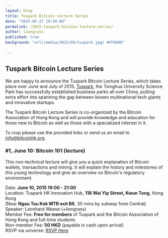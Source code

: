 ```yaml
---
layout: blog
title: Tuspark Bitcoin Lecture Series
date: "2015-05-27 19:30:00"
permalink: /2015-tuspark-bitcoin-lecture-series/
author: liongrass
published: true
background: "url(/media/2015/05/tuspark.jpg) #FF0000"

---
```


## Tuspark Bitcoin Lecture Series

We are happy to announce the Tuspark Bitcoin Lecture Series, which takes place over June and July of 2015. [Tuspark](http://www.tuspark.hk/), the Tsinghua University Science Park has successfully established business parks all over China, putting extra effort into spanning the gap between known multinational tech giants and innovative startups.

The Tuspark Bitcoin Lecture Series is co-organized by the Bitcoin Association of Hong Kong and will provide knowledge and education for those new to Bitcoin as well as those with a specialized interest in it.

To rsvp please use the provided links or send us an email to [info@bitcoinhk.org](mailto:info@bitcoinhk.org).

### #1, June 10: Bitcoin 101 (lecture)
This non-technical lecture will give you a quick explanation of Bitcoin wallets, transactions and mining. It will explain the history and milestones of this young technology and give an overview on Bitcoin's regulatory environment.

Date: **June 10, 2015 19:00 - 21:00**     
Location: Tuspark HK Innovation Hub, **118 Wai Yip Street, Kwun Tong**, Hong Kong     
(Near **Ngau Tau Kok MTR exit B6**, 30 mins by subway from Central)     
Speaker: Leonhard Weese (+liongrass)    
Member Fee: **Free for members** of Tuspark and the Bitcoin Association of Hong Kong and full-time students    
Non-member Fee: **50 HKD** (payable in cash upon arrival)     
RSVP via universe: <a class="unii-listing-button unii-red unii-medium" href="https://www.universe.com/events/tuspark-bitcoin-lecture-series-1-bitcoin-101-tickets-FKDHT">RSVP Here</a><script type="text/javascript" src="https://www.universe.com/embed.js"/>    

Get **50% off** by prepaying with Bitcoin until June 9. Click here:     

<form action="https://www.coinpayments.net/index.php" method="post">
	<input type="hidden" name="cmd" value="_pay">
	<input type="hidden" name="reset" value="1">
	<input type="hidden" name="merchant" value="84ffa7d089e5eefdc9ff75f09f948f80">
	<input type="hidden" name="currency" value="HKD">
	<input type="hidden" name="amountf" value="25">
	<input type="hidden" name="item_name" value="Bitcoin 101">
	<input type="hidden" name="allow_quantity" value="1">
	<input type="hidden" name="want_shipping" value="0">
	<input type="hidden" name="success_url" value="https://www.bitcoinhk/2015-tuspark-bitcoin-101/">
	<input type="image" src="https://www.coinpayments.net/images/pub/checkout-blue.png" alt="RSVP Now with Bitcoin">
</form>

![panel](/media/2015/05/panel.jpg)

### #2, June 16: Plug and Pay (interactive workshop)
We explain to you in 15 minutes how to create your own Bitcoin wallet so you can make and receive your first Bitcoins. The registration fee will be fully refunded to your bitcoin wallet so that you can start spending them immediately for drinks.

Date: **June 16, 2015 19:00 - 21:00**     
Location: Tuspark HK Innovation Hub, **118 Wai Yip Street, Kwun Tong**, Hong Kong     
(Near **Ngau Tau Kok MTR exit B6**, 30 mins by subway from Central)     
Presenter: Larry Salibra (+larry) & Leonhard Weese (+liongrass)    
Fee: **50 HKD** (payable in cash upon arrival)     
RSVP via universe: <a class="unii-listing-button unii-pink unii-medium" href="https://www.universe.com/events/plug-and-pay-tuspark-bitcoin-series-tickets-3QJKB">RSVP Here</a><script type="text/javascript" src="https://www.universe.com/embed.js"/>    

![panel](/media/2015/05/atm.jpg)

### #3, June 23: Bitcoin Regulation (panel)
While Bitcoin remains 'unregulated' in Hong Kong, few understand what this term actually means. In other places the situation is far more confusing, creating frustration among those who feel barred from creating and investing in Bitcoin ideas. How does Bitcoin fit into the existing financial regulatory framework of Hong Kong, and how might this change in the future?

References:
* [NYDFS Announces Final Bitlicense Framework](http://www.dfs.ny.gov/about/speeches/sp1506031.htm)

Date: **June 23, 2015 19:00 - 21:00**     
Location: Tuspark HK Innovation Hub, **118 Wai Yip Street, Kwun Tong**, Hong Kong     
(Near **Ngau Tau Kok MTR exit B6**, 30 mins by subway from Central)     
Moderator:

* Pindar Wong

Speakers:

* Don Weinland (Banking Correspondent, [SCMP](http://www.scmp.com/author/don-weinland))
* Janos Barberis (Regulatory Consultant, [Fintech HK](http://fintech.hk/))
* George Harrap (CEO, [Bitspark](https://bitspark.io/))

Member Fee: **Free for members** of Tuspark and the Bitcoin Association of Hong Kong and full-time students    
Non-member Fee: **50 HKD** (payable in cash upon arrival)     
RSVP via universe: <a class="unii-listing-button unii-blue unii-medium" href="https://www.universe.com/events/bitcoin-regulation-tuspark-lecture-series-tickets-YGP6H">RSVP here</a><script type="text/javascript" src="https://www.universe.com/embed.js"/>    
Get **50% off** by prepaying with Bitcoin until June 22. Click here:     

<form action="https://www.coinpayments.net/index.php" method="post">
	<input type="hidden" name="cmd" value="_pay">
	<input type="hidden" name="reset" value="1">
	<input type="hidden" name="merchant" value="84ffa7d089e5eefdc9ff75f09f948f80">
	<input type="hidden" name="currency" value="HKD">
	<input type="hidden" name="amountf" value="25">
	<input type="hidden" name="item_name" value="Bitcoin Regulation">
	<input type="hidden" name="allow_quantity" value="1">
	<input type="hidden" name="want_shipping" value="0">
	<input type="hidden" name="success_url" value="https://www.bitcoinhk/2015-tuspark-bitcoin-101/">
	<input type="image" src="https://www.coinpayments.net/images/pub/checkout-blue.png" alt="RSVP Now with Bitcoin">
</form>

![panel](/media/2015/05/invoice.jpg)

### #4, June 29: Smart Contracts (lecture)
Today's contracts are difficult enough to read for most humans, who barely skip through them even on the matter of life and death. How can contracts become smarter, machine readable and self-enforcable? Two talks explore what is possible today, and give an outlook more science than fiction.

**First lecture, Dr. Joseph Wang & Max Jackowski:**
Presenting a machine readable, legally enforcable contract that facilitates loans for small businesses cheaper and more flexible than any bank could. This contract is already used in a number of loans in Hong Kong today and ready to scale up for the emerging p2p (or rather, p2b) lending platforms.

- Max is a postgraduate student at the Faculty of Law at the University of Hong Kong. His research focuses on the relationship between the law and disruptive technologies. He has developed great interest in the subject of smart contracts as it provides for a novel and innovative way of understanding, analysing and enforcing the law

- Dr. Joseph Wang is investment banker and chief scientist for Bitquant
Research Laboratories (Asia) Limited, an applied research financial
technology laboratory.  He is using smart contracts to issue loans to
high-tech SME's in Hong Kong and is developing digital currency for
trade with Africa.  He claims to be the first person to use a smart
contract for a real world business transaction.

**Second lecture, Pindar Wong:**
While today's smart contracts still rely on our existing legal system for enforcement, future smart contracts will become self-executing, unforgeable and impossible to cheat on.

- Pindar Wong is the Chairman of VeriFi (Hong Kong) Ltd, a discrete Internet Financial Infrastructure consultancy. He is establishing the 'Smart Contracts Initiative' (SCI) based on networked accounting and open digital ledger technologies.  He is an active member of the World Wide Web Consortium’s Web Payment Community Group. As a Commissioner on the Global Commission on Internet Governance, he is helping to articulate and advance a strategic vision for the future of Internet governance. He also serves on the Digital 21 Strategy Advisory Committee of the Hong Kong Government, the School of Engineering Advisory Committee HKUST and the Technical Advisory Board of the Packet Clearing House. Previously, he co-founded Hong Kong’s first licensed ISP in 1993, was the first Vice-Chairman of ICANN, Chairman of the Asia Pacific Internet Association, alternate Chairman of Asia Pacific Network Information Centre and elected Trustee of the Internet Society.

Date: **June 29, 2015 19:00 - 21:00**     
Location: Tuspark HK Innovation Hub, **118 Wai Yip Street, Kwun Tong**, Hong Kong     
(Near **Ngau Tau Kok MTR exit B6**, 30 mins by subway from Central)     
Speakers: Joseph Wang, Max Jackowski and Pindar Wong (+pindar)    
Member Fee: **Free for members** of Tuspark and the Bitcoin Association of Hong Kong and full-time students    
Non-member Fee: **50 HKD** (payable in cash upon arrival)     
RSVP via universe: <a class="unii-listing-button unii-pink unii-medium" href="https://www.universe.com/events/smart-contracts-tuspark-lecture-series-tickets-SC2H1">RSVP here</a><script type="text/javascript" src="https://www.universe.com/embed.js"/>    
Get **50% off** by prepaying with Bitcoin until June 29. Click here:     

<form action="https://www.coinpayments.net/index.php" method="post">
	<input type="hidden" name="cmd" value="_pay">
	<input type="hidden" name="reset" value="1">
	<input type="hidden" name="merchant" value="84ffa7d089e5eefdc9ff75f09f948f80">
	<input type="hidden" name="currency" value="HKD">
	<input type="hidden" name="amountf" value="25">
	<input type="hidden" name="item_name" value="Smart Contracts">
	<input type="hidden" name="allow_quantity" value="1">
	<input type="hidden" name="want_shipping" value="0">
	<input type="hidden" name="success_url" value="https://www.bitcoinhk/2015-tuspark-bitcoin-101/">
	<input type="image" src="https://www.coinpayments.net/images/pub/checkout-blue.png" alt="RSVP Now with Bitcoin">
</form>

![panel](/media/2015/05/miner.jpg)

### #2, July 7: Bitcoin Startups (panel)
While Hong Kong is establishing itself as a hotbed for startups in Asia, Bitcoin startups come here to find a mixed climate of welcoming regulation, apathetic government and a repellent financial system. In this panel we explore the challenges that particularly Bitcoin startups face, the problems they intend to solve and their view on Hong Kong as a developing Fintech center.

Date: **July 7, 2015 19:00 - 21:00**     
Location: Tuspark HK Innovation Hub, **118 Wai Yip Street, Kwun Tong**, Hong Kong     
(Near **Ngau Tau Kok MTR exit B6**, 30 mins by subway from Central)     
Moderator: Jehan Chu     
Panelists:

* Aurelien Menant ([Gatecoin](https://gatecoin.com/))
* Maxine Ryan ([Bitspark](https://bitspark.io/))
* Arthur Hayes ([BitMEX](https://www.bitmex.com/))

Member Fee: **Free for members** of Tuspark and the Bitcoin Association of Hong Kong and full-time students    
Non-member Fee: **50 HKD** (payable in cash upon arrival)     
RSVP via universe: <a class="unii-listing-button unii-blue unii-medium" href="https://www.universe.com/events/bitcoin-startups-tuspark-lecture-series-tickets-5G4KM">RSVP here</a><script type="text/javascript" src="https://www.universe.com/embed.js"/>    
Get **50% off** by prepaying with Bitcoin until July 6. Click here:     

<form action="https://www.coinpayments.net/index.php" method="post">
	<input type="hidden" name="cmd" value="_pay">
	<input type="hidden" name="reset" value="1">
	<input type="hidden" name="merchant" value="84ffa7d089e5eefdc9ff75f09f948f80">
	<input type="hidden" name="currency" value="HKD">
	<input type="hidden" name="amountf" value="25">
	<input type="hidden" name="item_name" value="Bitcoin Startups">
	<input type="hidden" name="allow_quantity" value="1">
	<input type="hidden" name="want_shipping" value="0">
	<input type="hidden" name="success_url" value="https://www.bitcoinhk/2015-tuspark-bitcoin-101/">	
	<input type="image" src="https://www.coinpayments.net/images/pub/checkout-blue.png" alt="RSVP Now with Bitcoin">
</form>
